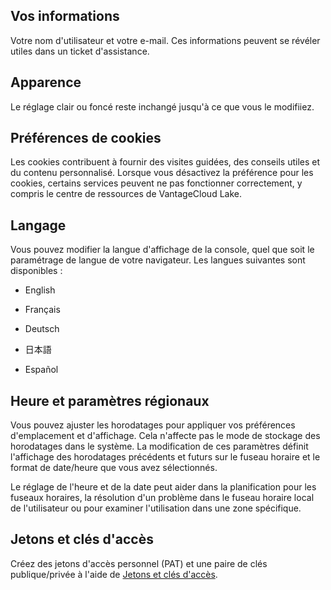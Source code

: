 ## Vos informations


Votre nom d'utilisateur et votre e-mail. Ces informations peuvent se révéler utiles dans un ticket d'assistance.

## Apparence


Le réglage clair ou foncé reste inchangé jusqu'à ce que vous le modifiiez.

## Préférences de cookies


Les cookies contribuent à fournir des visites guidées, des conseils utiles et du contenu personnalisé. Lorsque vous désactivez la préférence pour les cookies, certains services peuvent ne pas fonctionner correctement, y compris le centre de ressources de VantageCloud Lake.

## Langage


Vous pouvez modifier la langue d'affichage de la console, quel que soit le paramétrage de langue de votre navigateur. Les langues suivantes sont disponibles :

-   English


-   Français


-   Deutsch


-   日本語


-   Español


## Heure et paramètres régionaux


Vous pouvez ajuster les horodatages pour appliquer vos préférences d'emplacement et d'affichage. Cela n'affecte pas le mode de stockage des horodatages dans le système. La modification de ces paramètres définit l'affichage des horodatages précédents et futurs sur le fuseau horaire et le format de date/heure que vous avez sélectionnés.

Le réglage de l'heure et de la date peut aider dans la planification pour les fuseaux horaires, la résolution d'un problème dans le fuseau horaire local de l'utilisateur ou pour examiner l'utilisation dans une zone spécifique.

## Jetons et clés d'accès


Créez des jetons d'accès personnel (PAT) et une paire de clés publique/privée à l'aide de [Jetons et clés d'accès](syi1695940519543.md).

